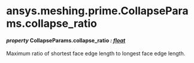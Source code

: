 # ansys.meshing.prime.CollapseParams.collapse_ratio



#### *property* CollapseParams.collapse_ratio *: [float](https://docs.python.org/3.11/library/functions.html#float)*

Maximum ratio of shortest face edge length to longest face edge length.

<!-- !! processed by numpydoc !! -->
